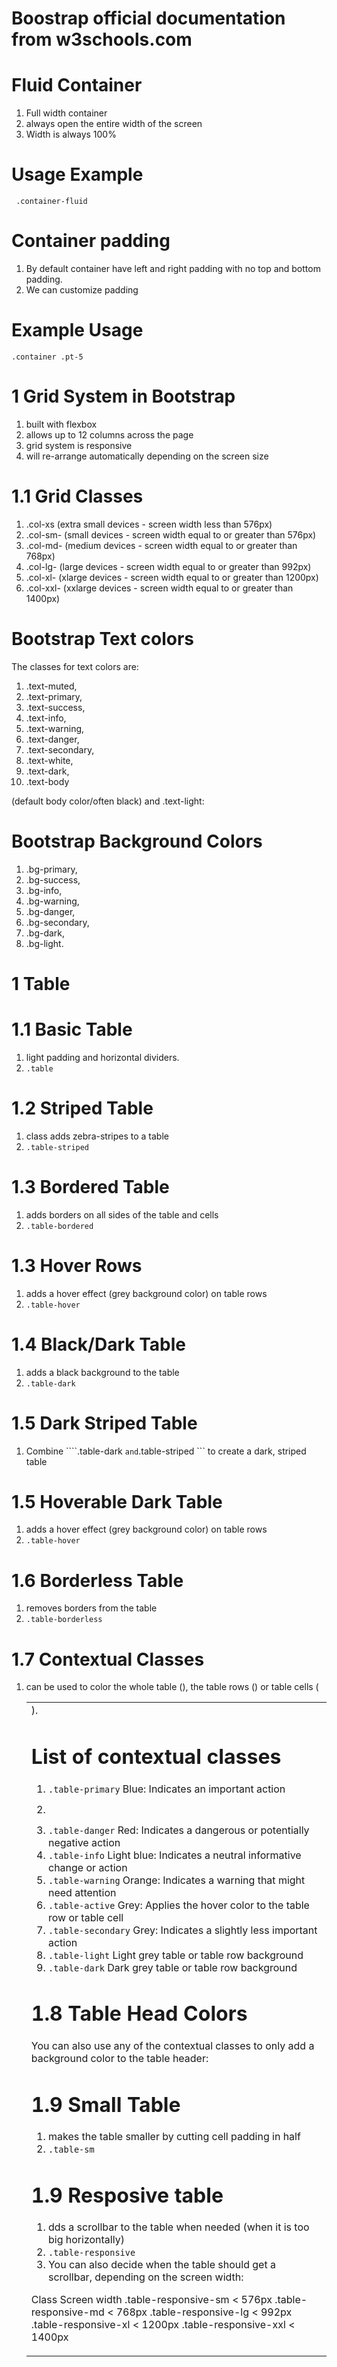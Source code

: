 # Boostrap official documentation from w3schools.com

# Fluid Container
1. Full width container
2. always open the entire width of the screen 
3. Width is always 100%

# Usage Example

```  .container-fluid ```

# Container padding
1. By default container have left and right padding with no top and bottom padding.
2. We can customize padding 

# Example Usage
```.container .pt-5 ```

# 1 Grid System in Bootstrap
1. built with flexbox
2. allows up to 12 columns across the page
3. grid system is responsive
4. will re-arrange automatically depending on the screen size

# 1.1 Grid Classes
1. .col-xs (extra small devices - screen width less than 576px)
2. .col-sm- (small devices - screen width equal to or greater than 576px)
3. .col-md- (medium devices - screen width equal to or greater than 768px)
4. .col-lg- (large devices - screen width equal to or greater than 992px)
5. .col-xl- (xlarge devices - screen width equal to or greater than 1200px)
6. .col-xxl- (xxlarge devices - screen width equal to or greater than 1400px)

# Bootstrap Text colors

The classes for text colors are: 
1. .text-muted, 
2. .text-primary, 
3. .text-success, 
4. .text-info, 
5. .text-warning, 
6. .text-danger, 
7. .text-secondary, 
8. .text-white, 
9. .text-dark, 
10. .text-body 

(default body color/often black) and 
.text-light:

# Bootstrap Background Colors

1. .bg-primary,
2. .bg-success,
3. .bg-info,
4. .bg-warning,
5. .bg-danger,
6. .bg-secondary,
7. .bg-dark,
8. .bg-light.

# 1 Table

# 1.1 Basic Table
1. light padding and horizontal dividers.
2. ``` .table ```

# 1.2 Striped Table
1. class adds zebra-stripes to a table
2. ``` .table-striped ```

# 1.3 Bordered Table
1. adds borders on all sides of the table and cells
2. ``` .table-bordered ```

# 1.3 Hover Rows
1. adds a hover effect (grey background color) on table rows
2. ``` .table-hover ```

# 1.4 Black/Dark Table
1. adds a black background to the table
2. ``` .table-dark ```

# 1.5 Dark Striped Table
1. Combine ````.table-dark ``` and ```.table-striped ``` to create a dark, striped table

# 1.5 Hoverable Dark Table
1. adds a hover effect (grey background color) on table rows
2. ``` .table-hover ```

# 1.6 Borderless Table
1. removes borders from the table
2. ``` .table-borderless ```

# 1.7 Contextual Classes
1. can be used to color the whole table (<table>),  the table rows (<tr>) or table cells (<td>).

# List of contextual classes
1. ``` .table-primary ``` 	Blue: Indicates an important action
2. ``` .table-success	Green: Indicates a successful or positive action
3. ``` .table-danger ```	Red: Indicates a dangerous or potentially negative action
4. ``` .table-info ```	Light blue: Indicates a neutral informative change or action
5. ``` .table-warning ```	Orange: Indicates a warning that might need attention
6. ``` .table-active ```	Grey: Applies the hover color to the table row or table cell
7. ``` .table-secondary ```	Grey: Indicates a slightly less important action
8. ``` .table-light ```	Light grey table or table row background
9. ``` .table-dark ```	Dark grey table or table row background

# 1.8 Table Head Colors
You can also use any of the contextual classes to only add a background color to the table header:

# 1.9 Small Table
1. makes the table smaller by cutting cell padding in half
2. ``` .table-sm ```

# 1.9 Resposive table
1. dds a scrollbar to the table when needed (when it is too big horizontally)
2. ``` .table-responsive ```
3. You can also decide when the table should get a scrollbar, depending on the screen width:

Class	                Screen width
.table-responsive-sm	< 576px
.table-responsive-md	< 768px
.table-responsive-lg	< 992px
.table-responsive-xl	< 1200px
.table-responsive-xxl	< 1400px
